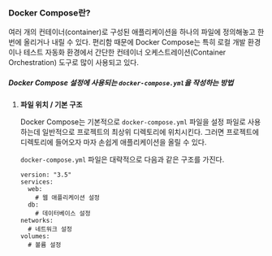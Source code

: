 ### Docker Compose란?

여러 개의 컨테이너(container)로 구성된 애플리케이션을 하나의 파일에 정의해놓고 한 번에 올리거나 내릴 수 있다. 편리함 때문에 Docker Compose는 특히 로컬 개발 환경이나 테스트 자동화 환경에서 간단한 컨테이너 오케스트레이션(Container Orchestration) 도구로 많이 사용되고 있다. 

##### Docker Compose 설정에 사용되는 `docker-compose.yml`을 작성하는 방법

1. **파일 위치 / 기본 구조** 

   Docker Compose는 기본적으로 `docker-compose.yml` 파일을 설정 파일로 사용하는데 일반적으로 프로젝트의 최상위 디렉토리에 위치시킨다. 그러면 프로젝트에 디렉토리에 들어오자 마자 손쉽게 애플리케이션을 올릴 수 있다.

   `docker-compose.yml` 파일은 대략적으로 다음과 같은 구조를 가진다.

   ```
   version: "3.5"
   services:
     web:
       # 웹 애플리케이션 설정
     db:
       # 데이터베이스 설정
   networks:
     # 네트워크 설정
   volumes:
     # 볼륨 설정
   ```

   ​